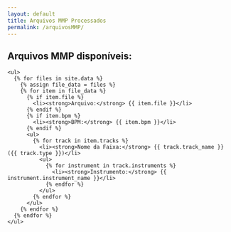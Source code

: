 ```yaml
---
layout: default
title: Arquivos MMP Processados
permalink: /arquivosMMP/
---
```


<main class="main-content">
  <div class="container">
    <h2>Arquivos MMP disponíveis:</h2>

    <ul>
      {% for files in site.data %}
        {% assign file_data = files %}
        {% for item in file_data %}
          {% if item.file %}
            <li><strong>Arquivo:</strong> {{ item.file }}</li>
          {% endif %}
          {% if item.bpm %}
            <li><strong>BPM:</strong> {{ item.bpm }}</li>
          {% endif %}
          <ul>
            {% for track in item.tracks %}
              <li><strong>Nome da Faixa:</strong> {{ track.track_name }} ({{ track.type }})</li>
              <ul>
                {% for instrument in track.instruments %}
                  <li><strong>Instrumento:</strong> {{ instrument.instrument_name }}</li>
                {% endfor %}
              </ul>
            {% endfor %}
          </ul>
        {% endfor %}
      {% endfor %}
    </ul>
  </div>
</main>
